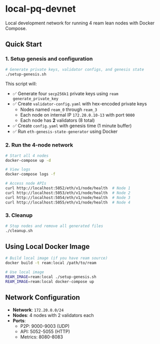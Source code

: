 # local-pq-devnet

Local development network for running 4 ream lean nodes with Docker Compose.

## Quick Start

### 1. Setup genesis and configuration

```bash
# Generate private keys, validator configs, and genesis state
./setup-genesis.sh
```

This script will:

- ✅ Generate four `secp256k1` private keys using `ream generate_private_key`
- ✅ Create `validator-config.yaml` with hex-encoded private keys
  - Nodes named `ream_0` through `ream_3`
  - Each node on internal IP `172.20.0.10-13` with port `9000`
  - Each node has **2** validators (8 total)
- ✅ Create `config.yaml` with genesis time (1 minute buffer)
- ✅ Run `eth-genesis-state-generator` using Docker

### 2. Run the 4-node network

```bash
# Start all 4 nodes
docker-compose up -d

# View logs
docker-compose logs -f

# Access node APIs
curl http://localhost:5052/eth/v1/node/health  # Node 1
curl http://localhost:5053/eth/v1/node/health  # Node 2
curl http://localhost:5054/eth/v1/node/health  # Node 3
curl http://localhost:5055/eth/v1/node/health  # Node 4
```

### 3. Cleanup

```bash
# Stop nodes and remove all generated files
./cleanup.sh
```

## Using Local Docker Image

```bash
# Build local image (if you have ream source)
docker build -t ream:local /path/to/ream

# Use local image
REAM_IMAGE=ream:local ./setup-genesis.sh
REAM_IMAGE=ream:local docker-compose up
```

## Network Configuration

- **Network**: `172.20.0.0/24`
- **Nodes**: 4 nodes with 2 validators each
- **Ports**:
  - P2P: 9000-9003 (UDP)
  - API: 5052-5055 (HTTP)
  - Metrics: 8080-8083
